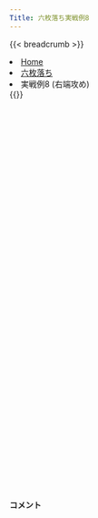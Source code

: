 ```yaml
---
Title: 六枚落ち実戦例8
---
```

{{< breadcrumb >}}
  <li class="breadcrumb-item"><a href="/shogi-beginners/">Home</a></li>
  <li class="breadcrumb-item"><a href="/shogi-beginners/6mai/">六枚落ち</a></li>
  <li class="breadcrumb-item active" aria-current="page">実戦例8 (右端攻め)</li>
{{</ breadcrumb >}}
<div class="row pt-3">
  <div class="col-lg-1"></div>
  <div class="col-sm" tabindex="-1">
    <script id="example-kif" type="text/plain">
手合割：六枚落ち
下手：下手
上手：上手
手数----指手---------消費時間--
*<ruby>右端<rt>みぎはし</rt></ruby><ruby>攻<rt>せ</rt></ruby>めの<ruby>勝<rt>か</rt></ruby>ち<ruby>方<rt>かた</rt></ruby>をおぼえましょう。
*<div class="text-center"><img class="img-fluid pt-3 w-50" src="/shogi-beginners/img/cat21.webp"></div>
   1 ２二銀(31)
*<ruby>右端<rt>みぎはし</rt></ruby><ruby>攻<rt>せ</rt></ruby>めは<ruby>上手<rt>うわて</rt></ruby>の<ruby>変化球<rt>へんかきゅう</rt></ruby>が<ruby>多<rt>おお</rt></ruby>いので、<ruby>変化<rt>へんか</rt></ruby>の<ruby>少<rt>すく</rt></ruby>ない<ruby>指<rt>さ</rt></ruby>し<ruby>方<rt>かた</rt></ruby>を<ruby>紹介<rt>しょうかい</rt></ruby>します。
   2 ２六歩(27)
   3 ３二金(41)
   4 ２五歩(26)
*☖<ruby>２四<rt>にーよん</rt></ruby><ruby>歩<rt>ふ</rt></ruby>を<ruby>突<rt>つ</rt></ruby>かせないために、☗<ruby>２五<rt>にーごー</rt></ruby><ruby>歩<rt>ふ</rt></ruby>を<ruby>突<rt>つ</rt></ruby>いておく<ruby>指<rt>さ</rt></ruby>し<ruby>方<rt>かた</rt></ruby>もあります。
   5 ６二玉(51)
   6 １六歩(17)
   7 ７二銀(71)
   8 １五歩(16)
*ここまでくれば<ruby>端<rt>はし</rt></ruby><ruby>攻<rt>せ</rt></ruby>めは<ruby>成功<rt>せいこう</rt></ruby>します。
   9 ７四歩(73)
  10 ７六歩(77)
  11 ７三銀(72)
*<ruby>問題<rt>もんだい</rt></ruby>: <ruby>次<rt>つぎ</rt></ruby>の<ruby>手<rt>て</rt></ruby>を<ruby>考<rt>かんが</rt></ruby>えてみましょう。
*<div><img class="img-fluid" src="/shogi-beginners/img/cat2.webp"></div>
  12 １七香(19)
*いつも<ruby>通<rt>とお</rt></ruby>り☗<ruby>１七<rt>いちなな</rt></ruby><ruby>香<rt>きょう</rt></ruby>が<ruby>正解<rt>せいかい</rt></ruby>です。もちろん☗<ruby>１六<rt>いちろく</rt></ruby><ruby>香<rt>きょう</rt></ruby>でもいいです。
  13 ６四銀(73)
  14 １八飛(28)
*<ruby>王<rt>おう</rt></ruby>が<ruby>２一<rt>にーいち</rt></ruby>や<ruby>１二<rt>いちにー</rt></ruby>にいるときは、☗<ruby>７六<rt>ななろく</rt></ruby><ruby>歩<rt>ふ</rt></ruby>〜☗<ruby>５六<rt>ごーろく</rt></ruby><ruby>歩<rt>ふ</rt></ruby>〜☗<ruby>５七角<rt>ごーななかく</rt></ruby>で<ruby>攻<rt>せ</rt></ruby>め<ruby>駒<rt>こま</rt></ruby>を<ruby>足<rt>た</rt></ruby>しましょう。
  15 ７二金(61)
  16 １四歩(15)
  17 同　歩(13)
  18 同　香(17)
  19 ３四歩(33)
  20 １二香成(14)
  21 ３三銀(22)
*<ruby>問題<rt>もんだい</rt></ruby>: <ruby>次<rt>つぎ</rt></ruby>の<ruby>手<rt>て</rt></ruby>を<ruby>考<rt>かんが</rt></ruby>えてみましょう。
*<div><img class="img-fluid" src="/shogi-beginners/img/cat2.webp"></div>
  22 ２一成香(12)
*<ruby>飛車<rt>ひしゃ</rt></ruby>を<ruby>成<rt>な</rt></ruby>るために<ruby>重要<rt>じゅうよう</rt></ruby>な<ruby>手<rt>て</rt></ruby>です。
  23 ４四歩(43)
  24 １二飛成(18)
  25 ４二金(32)
  26 ３一成香(21)
  27 ７三玉(62)
  28 ３二成香(31)
*<ruby>金銀<rt>きんぎん</rt></ruby>のどちらかと<ruby>香車<rt>きょうしゃ</rt></ruby>が<ruby>交換<rt>こうかん</rt></ruby>できれば<ruby>勝利<rt>しょうり</rt></ruby>は<ruby>近<rt>ちか</rt></ruby>いです。
  29 １一歩打
  30 ２一龍(12)
  31 ７五歩(74)
  32 ４二成香(32)
  33 同　銀(33)
  34 ４一龍(21)
  35 ３三銀(42)
  36 ３二龍(41)
  37 ６五銀(64)
  38 ７五歩(76)
  39 ６四歩(63)
  40 ３三龍(32)
*<ruby>急<rt>いそ</rt></ruby>ぐ<ruby>必要<rt>ひつよう</rt></ruby>はないので、ゆっくり<ruby>重要<rt>じゅうよう</rt></ruby>な<ruby>駒<rt>こま</rt></ruby>を<ruby>取<rt>と</rt></ruby>っていきましょう。
  41 ６三金(72)
  42 ４二龍(33)
  43 ８四玉(73)
*<ruby>問題<rt>もんだい</rt></ruby>: <ruby>次<rt>つぎ</rt></ruby>の<ruby>手<rt>て</rt></ruby>を<ruby>考<rt>かんが</rt></ruby>えてみましょう。
*<div><img class="img-fluid" src="/shogi-beginners/img/cat2.webp"></div>
  44 ８六金打
*<ruby>王<rt>おう</rt></ruby>の<ruby>逃<rt>に</rt></ruby>げ<ruby>道<rt>みち</rt></ruby>をふさぐ☗<ruby>８六金打<rt>はちろくきんうち</rt></ruby>がわかりやすいです。
  45 ９四歩(93)
  46 ８五銀打
  47 ９三玉(84)
  48 ７二龍(42)
  49 ５四金(63)
*<ruby>問題<rt>もんだい</rt></ruby>: <ruby>次<rt>つぎ</rt></ruby>の<ruby>手<rt>て</rt></ruby>を<ruby>考<rt>かんが</rt></ruby>えてみましょう。
*<div><img class="img-fluid" src="/shogi-beginners/img/cat2.webp"></div>
  50 ７四歩(75)
*<ruby>急<rt>いそ</rt></ruby>ぐ<ruby>必要<rt>ひつよう</rt></ruby>はありません。
  51 ５五香打
  52 ７三歩成(74)
  53 ５七香成(55)
  54 ８三と(73)
  55 投了
*<a href="/shogi-beginners/6mai/">
*<ruby>復習<rt>ふくしゅう</rt></ruby>しよう！
*<div class="text-center"><img class="img-fluid pt-3 w-50" src="/shogi-beginners/img/cat0.webp"></div></a>
まで54手で下手の勝ち
    </script>
    <svg id="example" xmlns="http://www.w3.org/2000/svg" viewBox="0,0,400,540"></svg>
  </div>
  <div class="col-sm">
    <h4 class="pt-3">コメント</h4>
    <div id="comment"></div>
  </div>
  <div class="col-lg-1"></div>
</div>
